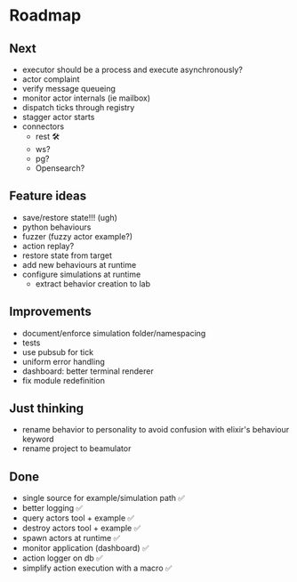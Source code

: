 # Roadmap

## Next
- executor should be a process and execute asynchronously?
- actor complaint
- verify message queueing
- monitor actor internals (ie mailbox)
- dispatch ticks through registry
- stagger actor starts
- connectors
  - rest 🛠️
  - ws?
  - pg?
  - Opensearch?

## Feature ideas
- save/restore state!!! (ugh)
- python behaviours
- fuzzer (fuzzy actor example?)
- action replay?
- restore state from target
- add new behaviours at runtime
- configure simulations at runtime
  - extract behavior creation to lab

## Improvements
- document/enforce simulation folder/namespacing
- tests
- use pubsub for tick
- uniform error handling
- dashboard: better terminal renderer
- fix module redefinition

## Just thinking
- rename behavior to personality to avoid confusion with elixir's behaviour keyword
- rename project to beamulator

## Done
- single source for example/simulation path ✅
- better logging ✅
- query actors tool + example ✅
- destroy actors tool + example ✅
- spawn actors at runtime ✅
- monitor application (dashboard) ✅
- action logger on db ✅
- simplify action execution with a macro ✅
